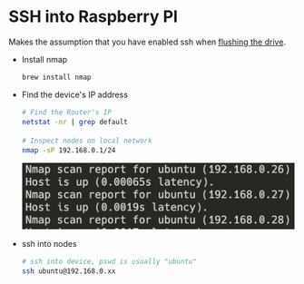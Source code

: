 # SSH into Raspberry PI

Makes the assumption that you have enabled ssh when [flushing the drive](./os-flushing.md).

 - Install nmap
    ```sh
    brew install nmap
    ```

 - Find the device's IP address

    ```sh
    # Find the Router's IP
    netstat -nr | grep default

    # Inspect nodes on local network
    nmap -sP 192.168.0.1/24
    ```

    <p align="center">
      <img src="../assets/nmap_nodes.png" width="500px">
    </p>

 - ssh into nodes

    ```sh
    # ssh into device, pswd is usually "ubuntu"
    ssh ubuntu@192.168.0.xx
    ```
